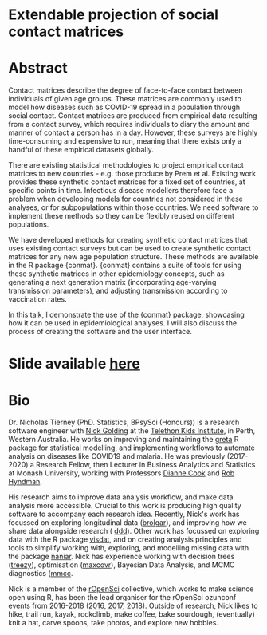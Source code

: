 # Extendable projection of social contact matrices

# Abstract

Contact matrices describe the degree of face-to-face contact between individuals of given age groups. These matrices are commonly used to model how diseases such as COVID-19 spread in a population through social contact. Contact matrices are produced from empirical data resulting from a contact survey, which requires individuals to diary the amount and manner of contact a person has in a day. However, these surveys are highly time-consuming and expensive to run, meaning that there exists only a handful of these empirical datasets globally. 

There are existing statistical methodologies to project empirical contact matrices to new countries - e.g. those produce by Prem et al. Existing work provides these synthetic contact matrices for a fixed set of countries, at specific points in time. Infectious disease modellers therefore face a problem when developing models for countries not considered in these analyses, or for subpopulations within those countries. We need software to implement these methods so they can be flexibly reused on different populations.

We have developed methods for creating synthetic contact matrices that uses existing contact surveys but can be used to create synthetic contact matrices  for any new age population structure. These methods are available in the R package {conmat}. {conmat} contains a suite of tools for using these synthetic matrices in other epidemiology concepts, such as generating a next generation matrix (incorporating age-varying transmission parameters), and adjusting transmission according to vaccination rates. 

In this talk, I demonstrate the use of the {conmat} package, showcasing how it can be used in epidemiological analyses. I will also discuss the process of creating the software and the user interface.

# Slide available [here](https://njtierney.github.io/talk-christchurch-2022/)

# Bio

Dr. Nicholas Tierney (PhD. Statistics, BPsySci (Honours)) is a research software engineer with [Nick Golding](https://www.telethonkids.org.au/contact-us/our-people/g/nick-golding/) at the [Telethon Kids Institute](https://www.telethonkids.org.au/), in Perth, Western Australia. He works on improving and maintaining the [greta](https://greta-stats.org/) R package for statistical modelling, and implementing workflows to automate analysis on diseases like COVID19 and malaria. He was previously (2017-2020) a Research Fellow, then Lecturer in Business Analytics and Statistics at Monash University, working with Professors
[Dianne Cook](http://dicook.org/) and [Rob Hyndman](https://robjhyndman.com/).

His research aims to improve data analysis
workflow, and make data analysis more accessible. Crucial to this work is producing high quality software to
accompany each research idea. Recently, Nick's work has focussed on exploring longitudinal data ([brolgar](http://brolgar.njtierney.com/)), and improving how we share data alongside research ( [ddd](https://github.com/karthik/ddd)). Other work has focussed on exploring data
with the R package [visdat](http://visdat.njtierney.com/), and on creating analysis principles and tools
to simplify working with, exploring, and modelling missing data with the
package [naniar](http://naniar.njtierney.com/). Nick has experience working with decision trees ([treezy](http://treezy.njtierney.com/)),
optimisation ([maxcovr](http://maxcovr.njtierney.com/)), Bayesian Data Analysis, and MCMC diagnostics ([mmcc](http://mmcc.njtierney.com/).

Nick is a member of the [rOpenSci](https://ropensci.org/) collective, which works to make science
open using R, has been the lead organiser for the rOpenSci ozunconf
events from 2016-2018 ([2016](https://auunconf.ropensci.org/), [2017](https://ozunconf17.ropensci.org/), [2018](https://ozunconf18.ropensci.org/)). Outside of research, Nick likes to
hike, trail run, kayak, rockclimb, make coffee, bake sourdough, (eventually) knit a hat, carve spoons, take photos, and explore new hobbies.
